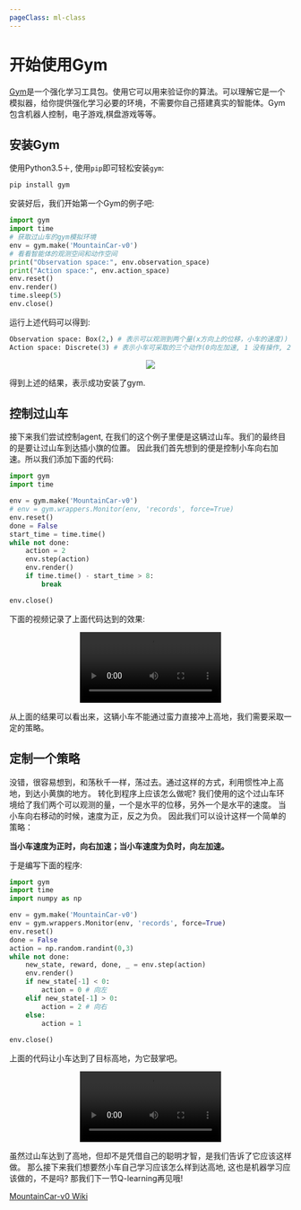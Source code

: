 ```yaml
---
pageClass: ml-class
---
```

# 开始使用Gym
[Gym](https://gym.openai.com)是一个强化学习工具包。使用它可以用来验证你的算法。可以理解它是一个模拟器，给你提供强化学习必要的环境，不需要你自己搭建真实的智能体。Gym包含机器人控制，电子游戏,棋盘游戏等等。

## 安装Gym
使用Python3.5＋, 使用`pip`即可轻松安装`gym`:
```bash
pip install gym
```
安装好后，我们开始第一个Gym的例子吧:
``` python
import gym
import time 
# 获取过山车的gym模拟环境
env = gym.make('MountainCar-v0')
# 看看智能体的观测空间和动作空间
print("Observation space:", env.observation_space)
print("Action space:", env.action_space)
env.reset()
env.render()
time.sleep(5)
env.close()
```
运行上述代码可以得到:
```python
Observation space: Box(2,) # 表示可以观测到两个量(x方向上的位移，小车的速度))
Action space: Discrete(3) # 表示小车可采取的三个动作(0向左加速, 1 没有操作, 2 向右加速)
```
<p align='center'>
<img src='/images/ml/RL_Prt/MountainCar.png'>
</p>

得到上述的结果，表示成功安装了gym.

## 控制过山车
接下来我们尝试控制agent, 在我们的这个例子里便是这辆过山车。我们的最终目的是要让过山车到达插小旗的位置。
因此我们首先想到的便是控制小车向右加速。所以我们添加下面的代码:

``` python
import gym
import time 

env = gym.make('MountainCar-v0')
# env = gym.wrappers.Monitor(env, 'records', force=True) 
env.reset()
done = False
start_time = time.time() 
while not done:
    action = 2 
    env.step(action)
    env.render()
    if time.time() - start_time > 8:
        break

env.close()
```

下面的视频记录了上面代码达到的效果:

<video style="display:block; margin: 0 auto;" width="50%" controls>
<source src="/images/ml/RL_Prt/1_first_try.mp4" type="video/mp4">
</video>

从上面的结果可以看出来，这辆小车不能通过蛮力直接冲上高地，我们需要采取一定的策略。

## 定制一个策略 
没错，很容易想到，和荡秋千一样，荡过去。通过这样的方式，利用惯性冲上高地，到达小黄旗的地方。
转化到程序上应该怎么做呢? 我们使用的这个过山车环境给了我们两个可以观测的量，一个是水平的位移，另外一个是水平的速度。
当小车向右移动的时候，速度为正，反之为负。 因此我们可以设计这样一个简单的策略：

**当小车速度为正时，向右加速；当小车速度为负时，向左加速。**

于是编写下面的程序:

```python
import gym
import time 
import numpy as np 

env = gym.make('MountainCar-v0')
env = gym.wrappers.Monitor(env, 'records', force=True)
env.reset()
done = False
action = np.random.randint(0,3)
while not done:
    new_state, reward, done, _ = env.step(action)
    env.render()
    if new_state[-1] < 0:
        action = 0 # 向左
    elif new_state[-1] > 0:
        action = 2 # 向右
    else:
        action = 1
    
env.close()
```

上面的代码让小车达到了目标高地，为它鼓掌吧。

<video style="display:block; margin: 0 auto;" width="50%" controls>
<source src="/images/ml/RL_Prt/2_second_try.mp4" type="video/mp4">
</video>

虽然过山车达到了高地，但却不是凭借自己的聪明才智，是我们告诉了它应该这样做。
那么接下来我们想要然小车自己学习应该怎么样到达高地, 这也是机器学习应该做的，不是吗?  那我们下一节Q-learning再见哦!

[MountainCar-v0 Wiki](https://github.com/openai/gym/wiki/MountainCar-v0)
<Livere/>
